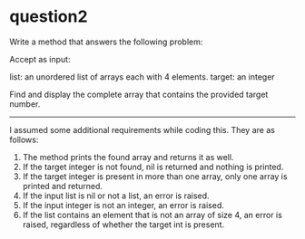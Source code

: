 # question2

Write a method that answers the following problem:

Accept as input:

list: an unordered list of arrays each with 4 elements.
target: an integer

Find and display the complete array that contains the provided target number. 

------------------------------------------------------------------------------------

I assumed some additional requirements while coding this. They are as follows:

1.  The method prints the found array and returns it as well.
2.  If the target integer is not found, nil is returned and nothing is printed.
3.  If the target integer is present in more than one array, only one array is printed and returned.
4.  If the input list is nil or not a list, an error is raised.
5.  If the input integer is not an integer, an error is raised.
6.  If the list contains an element that is not an array of size 4, an error is raised, regardless of whether the target int is present.
